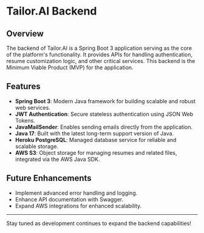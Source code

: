 # Tailor.AI Backend

## Overview
The backend of Tailor.AI is a Spring Boot 3 application serving as the core of the platform's functionality. It provides APIs for handling authentication, resume customization logic, and other critical services. This backend is the Minimum Viable Product (MVP) for the application.

## Features
- **Spring Boot 3**: Modern Java framework for building scalable and robust web services.
- **JWT Authentication**: Secure stateless authentication using JSON Web Tokens.
- **JavaMailSender**: Enables sending emails directly from the application.
- **Java 17**: Built with the latest long-term support version of Java.
- **Heroku PostgreSQL**: Managed database service for reliable and scalable storage.
- **AWS S3**: Object storage for managing resumes and related files, integrated via the AWS Java SDK.

## Future Enhancements
- Implement advanced error handling and logging.
- Enhance API documentation with Swagger.
- Expand AWS integrations for enhanced scalability.

---

Stay tuned as development continues to expand the backend capabilities!
